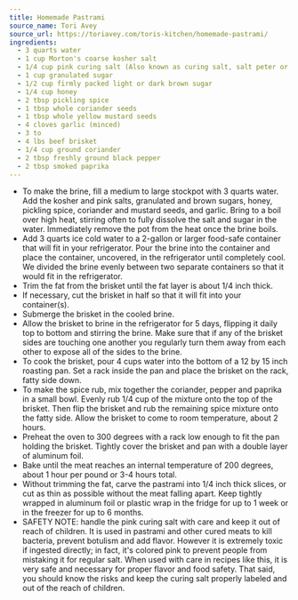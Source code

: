 ```yaml
---
title: Homemade Pastrami
source_name: Tori Avey
source_url: https://toriavey.com/toris-kitchen/homemade-pastrami/
ingredients:
  - 3 quarts water
  - 1 cup Morton's coarse kosher salt
  - 1/4 cup pink curing salt (Also known as curing salt, salt peter or prague powder- NOT Himalayan pink salt. See safety note below.)
  - 1 cup granulated sugar
  - 1/2 cup firmly packed light or dark brown sugar
  - 1/4 cup honey
  - 2 tbsp pickling spice
  - 1 tbsp whole coriander seeds
  - 1 tbsp whole yellow mustard seeds
  - 4 cloves garlic (minced)
  - 3 to
  - 4 lbs beef brisket
  - 1/4 cup ground coriander
  - 2 tbsp freshly ground black pepper
  - 2 tbsp smoked paprika
---
```


* To make the brine, fill a medium to large stockpot with 3 quarts water. Add the kosher and pink salts, granulated and brown sugars, honey, pickling spice, coriander and mustard seeds, and garlic. Bring to a boil over high heat, stirring often to fully dissolve the salt and sugar in the water. Immediately remove the pot from the heat once the brine boils.
* Add 3 quarts ice cold water to a 2-gallon or larger food-safe container that will fit in your refrigerator. Pour the brine into the container and place the container, uncovered, in the refrigerator until completely cool. We divided the brine evenly between two separate containers so that it would fit in the refrigerator.
* Trim the fat from the brisket until the fat layer is about 1/4 inch thick.
* If necessary, cut the brisket in half so that it will fit into your container(s).
* Submerge the brisket in the cooled brine.
* Allow the brisket to brine in the refrigerator for 5 days, flipping it daily top to bottom and stirring the brine. Make sure that if any of the brisket sides are touching one another you regularly turn them away from each other to expose all of the sides to the brine.
* To cook the brisket, pour 4 cups water into the bottom of a 12 by 15 inch roasting pan. Set a rack inside the pan and place the brisket on the rack, fatty side down.
* To make the spice rub, mix together the coriander, pepper and paprika in a small bowl. Evenly rub 1/4 cup of the mixture onto the top of the brisket. Then flip the brisket and rub the remaining spice mixture onto the fatty side. Allow the brisket to come to room temperature, about 2 hours.
* Preheat the oven to 300 degrees with a rack low enough to fit the pan holding the brisket. Tightly cover the brisket and pan with a double layer of aluminum foil.
* Bake until the meat reaches an internal temperature of 200 degrees, about 1 hour per pound or 3-4 hours total.
* Without trimming the fat, carve the pastrami into 1/4 inch thick slices, or cut as thin as possible without the meat falling apart. Keep tightly wrapped in aluminum foil or plastic wrap in the fridge for up to 1 week or in the freezer for up to 6 months.
* SAFETY NOTE: handle the pink curing salt with care and keep it out of reach of children. It is used in pastrami and other cured meats to kill bacteria, prevent botulism and add flavor. However it is extremely toxic if ingested directly; in fact, it's colored pink to prevent people from mistaking it for regular salt. When used with care in recipes like this, it is very safe and necessary for proper flavor and food safety. That said, you should know the risks and keep the curing salt properly labeled and out of the reach of children.
